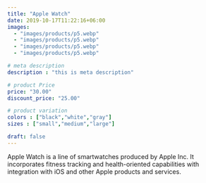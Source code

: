 ```yaml
---
title: "Apple Watch"
date: 2019-10-17T11:22:16+06:00
images: 
  - "images/products/p5.webp"
  - "images/products/p5.webp"
  - "images/products/p5.webp"
  - "images/products/p5.webp"

# meta description
description : "this is meta description"

# product Price
price: "30.00"
discount_price: "25.00"

# product variation
colors : ["black","white","gray"]
sizes : ["small","medium","large"]

draft: false
---
```


Apple Watch is a line of smartwatches produced by Apple Inc. It incorporates fitness tracking and health-oriented capabilities with integration with iOS and other Apple products and services.
